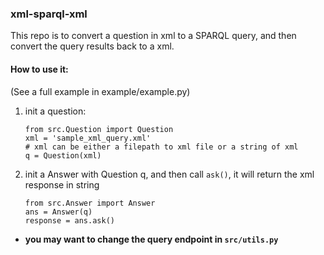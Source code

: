 ### xml-sparql-xml

This repo is to convert a question in xml to a SPARQL query, and then convert the query results back to a xml.

#### How to use it:
(See a full example in example/example.py)

1. init a question:
    ```
    from src.Question import Question
    xml = 'sample_xml_query.xml'
    # xml can be either a filepath to xml file or a string of xml
    q = Question(xml)
    ```

2. init a Answer with Question q, and then call `ask()`, it will return the xml response in string
    ```
    from src.Answer import Answer
    ans = Answer(q)
    response = ans.ask()
    ```

* __you may want to change the query endpoint in `src/utils.py`__



